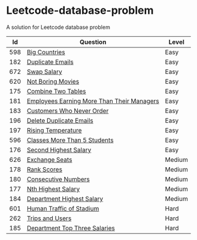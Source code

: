 # Leetcode-database-problem
A solution for Leetcode database problem

|Id|Question|Level|
|--|--|--|
|598|[Big Countries](big-countries)|Easy|
|182|[Duplicate Emails](duplicate-emails)|Easy|
|672|[Swap Salary](swap-salary)|Easy|
|620|[Not Boring Movies](not-boring-movies)|Easy|
|175|[Combine Two Tables](combine-two-tables)|Easy|
|181|[Employees Earning More Than Their Managers](employees-earning-more-than-their-managers)|Easy|
|183|[Customers Who Never Order](customers-who-never-order)|Easy|
|196|[Delete Duplicate Emails](delete-duplicate-emails)|Easy|
|197|[Rising Temperature](rising-temperature)|Easy|
|596|[Classes More Than 5 Students](classes-more-than-5-students)|Easy|
|176|[Second Highest Salary](second-highest-salary)|Easy|
|626|[Exchange Seats](exchange-seats)|Medium|
|178|[Rank Scores](rank-scores)|Medium|
|180|[Consecutive Numbers](consecutive-numbers)|Medium|
|177|[Nth Highest Salary](nth-highest-salary)|Medium|
|184|[Department Highest Salary](department-highest-salary)|Medium|
|601|[Human Traffic of Stadium](human-traffic-of-stadium)|Hard|
|262|[Trips and Users](trips-and-users)|Hard|
|185|[Department Top Three Salaries](department-top-three-salaries)|Hard|